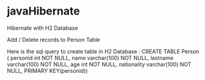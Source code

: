 # javaHibernate

Hibernate with H2 Database

Add / Delete records to Person Table

Here is the sql query to create table in H2 Database : CREATE TABLE Person ( personid int NOT NULL, name varchar(100) NOT NULL, lastname varchar(100) NOT NULL, age int NOT NULL, nationality varchar(100) NOT NULL, PRIMARY KEY(personid))
